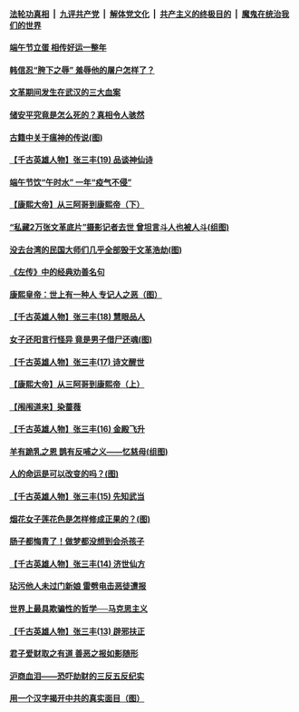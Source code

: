 

####  [法轮功真相](../../../../basic/blob/master/README.md?t=06260231) &nbsp;|&nbsp; [九评共产党](../../../../9ping.md/blob/master/README.md?t=06260231) &nbsp;|&nbsp; [解体党文化](../../../../jtdwh.md/blob/master/README.md?t=06260231)  &nbsp;|&nbsp; [共产主义的终极目的](../../../../gczydzjmd.md/blob/master/README.md?t=06260231) &nbsp;|&nbsp; [魔鬼在统治我们的世界](../../../../mgztzwmdsj.md/blob/master/README.md?t=06260231) 

#### [端午节立蛋 相传好运一整年](../pages/prog647/a102879414.md?t=06260231) 

#### [韩信忍“胯下之辱” 羞辱他的屠户怎样了？](../pages/prog647/a102879267.md?t=06260231) 

#### [文革期间发生在武汉的三大血案](../pages/prog647/a102879261.md?t=06260231) 

#### [储安平究竟是怎么死的？真相令人骇然](../pages/prog647/a102879255.md?t=06260231) 

#### [古籍中关于瘟神的传说(图)](../pages/prog647/a102879183.md?t=06260231) 

#### [【千古英雄人物】张三丰(19) 品谈神仙诗](../pages/prog647/a102879036.md?t=06260231) 

#### [端午节饮“午时水” 一年“疫气不侵”](../pages/prog647/a102878487.md?t=06260231) 

#### [【康熙大帝】从三阿哥到康熙帝（下）](../pages/prog647/a102878867.md?t=06260231) 

#### [“私藏2万张文革底片”摄影记者去世 曾坦言斗人也被人斗(组图)](../pages/prog647/a102878442.md?t=06260231) 

#### [没去台湾的民国大师们几乎全部毁于文革浩劫(图)](../pages/prog647/a102878438.md?t=06260231) 

#### [《左传》中的经典劝善名句](../pages/prog647/a102877510.md?t=06260231) 

#### [康熙皇帝：世上有一种人 专记人之恶（图）](../pages/prog647/a102877478.md?t=06260231) 

#### [【千古英雄人物】张三丰(18) 慧眼品人](../pages/prog647/a102877321.md?t=06260231) 

#### [女子还阳言行怪异 竟是男子借尸还魂(图)](../pages/prog647/a102876593.md?t=06260231) 

#### [【千古英雄人物】张三丰(17) 诗文醒世](../pages/prog647/a102876526.md?t=06260231) 

#### [【康熙大帝】从三阿哥到康熙帝（上）](../pages/prog647/a102876250.md?t=06260231) 

#### [【闱闱道来】染蔷薇](../pages/prog647/a102876076.md?t=06260231) 

#### [【千古英雄人物】张三丰(16) 金殿飞升](../pages/prog647/a102876032.md?t=06260231) 

#### [羊有跪乳之恩 鹊有反哺之义——忆慈母(组图)](../pages/prog647/a102875584.md?t=06260231) 

#### [人的命运是可以改变的吗？(图)](../pages/prog647/a102875576.md?t=06260231) 

#### [【千古英雄人物】张三丰(15) 先知武当](../pages/prog647/a102875425.md?t=06260231) 

#### [烟花女子莲花色是怎样修成正果的？(图)](../pages/prog647/a102874724.md?t=06260231) 

#### [肠子都悔青了！做梦都没想到会杀孩子](../pages/prog647/a102874720.md?t=06260231) 

#### [【千古英雄人物】张三丰(14) 济世仙方](../pages/prog647/a102874590.md?t=06260231) 

#### [玷污他人未过门新娘 雷劈电击恶徒遭报](../pages/prog647/a102873878.md?t=06260231) 

#### [世界上最具欺骗性的哲学──马克思主义](../pages/prog647/a102873869.md?t=06260231) 

#### [【千古英雄人物】张三丰(13) 辟邪扶正](../pages/prog647/a102873790.md?t=06260231) 

#### [君子爱财取之有道 善恶之报如影随形](../pages/prog647/a102873721.md?t=06260231) 

#### [沪商血泪——恐吓劫财的三反五反纪实](../pages/prog647/a102873058.md?t=06260231) 

#### [用一个汉字揭开中共的真实面目（图）](../pages/prog647/a102873052.md?t=06260231) 

